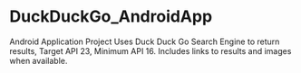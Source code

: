 # DuckDuckGo_AndroidApp
Android Application Project
Uses Duck Duck Go Search Engine to return results, Target API 23, Minimum API 16.
Includes links to results and images when available.

